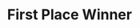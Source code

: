 ---
layout: award
title: "First Place Winner"
description: "Awarded at the Alexa Skills Hackathon for Interns."
project: 20200629_steptojeff.md
time: "Aug 2020"
---